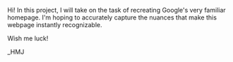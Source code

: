 Hi! In this project, I will take on the task of recreating Google's very familiar homepage.
I'm hoping to accurately capture the nuances that make this webpage instantly recognizable.

Wish me luck!

_HMJ
